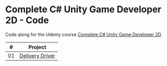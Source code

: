 # Complete C# Unity Game Developer 2D - Code

Code along for the Udemy course [Complete C# Unity Game Developer 2D](https://www.udemy.com/course/unitycourse/).

|  #  |                                         Project                                          |
| :-: | :--------------------------------------------------------------------------------------: |
| 01  |    [Delivery Driver](https://github.com/johanstech/Courses-Unity-Complete-Game-Developer-2D/tree/master/DeliveryDriver/)    |
